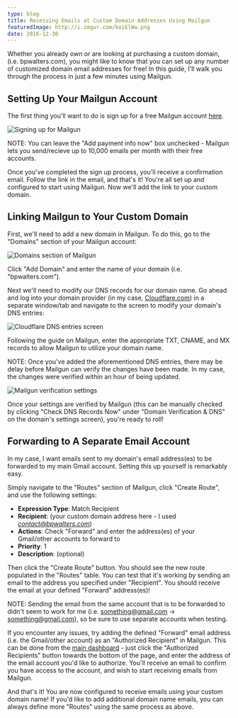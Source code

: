 ```yaml
---
type: blog
title: Receiving Emails at Custom Domain Addresses Using Mailgun
featuredImage: http://i.imgur.com/koiElWw.png
date: 2016-12-30
---
```


Whether you already own or are looking at purchasing a custom domain, (i.e. bpwalters.com), you might like to know that you can set up any number of customized domain email addresses for free!  In this guide, I'll walk you through the process in just a few minutes using Mailgun.

## Setting Up Your Mailgun Account

The first thing you'll want to do is sign up for a free Mailgun account [here](http://www.mailgun.com/).

![Signing up for Mailgun](http://i.imgur.com/4LCHOGW.png)

NOTE: You can leave the "Add payment info now" box unchecked - Mailgun lets you send/recieve up to 10,000 emails per month with their free accounts.

Once you've completed the sign up process, you'll receive a confirmation email.  Follow the link in the email, and that's it!  You're all set up and configured to start using Mailgun.  Now we'll add the link to your custom domain.

## Linking Mailgun to Your Custom Domain

First, we'll need to add a new domain in Mailgun.  To do this, go to the "Domains" section of your Mailgun account:

![Domains section of Mailgun](http://i.imgur.com/MQ7iFnf.png)

Click "Add Domain" and enter the name of your domain (i.e. "bpwalters.com").

Next we'll need to modify our DNS records for our domain name.  Go ahead and log into your domain provider (in my case, [Cloudflare.com](https://www.cloudflare.com/)) in a separate window/tab and navigate to the screen to modify your domain's DNS entries:

![Cloudflare DNS entries screen](http://i.imgur.com/g17y5ck.png)

Following the guide on Mailgun, enter the appropriate TXT, CNAME, and MX records to allow Mailgun to utilize your domain name.

NOTE: Once you've added the aforementioned DNS entries, there may be delay before Mailgun can verify the changes have been made.  In my case, the changes were verified within an hour of being updated.

![Mailgun verification settings](http://i.imgur.com/ZbUOHyQ.png)

Once your settings are verified by Mailgun (this can be manually checked by clicking "Check DNS Records Now" under "Domain Verification & DNS" on the domain's settings screen), you're ready to roll!

## Forwarding to A Separate Email Account

In my case, I want emails sent to my domain's email address(es) to be forwarded to my main Gmail account.  Setting this up yourself is remarkably easy.

Simply navigate to the "Routes" section of Mailgun, click "Create Route", and use the following settings:

* **Expression Type**: Match Recipient
* **Recipient**: (your custom domain address here - I used *contact@bpwalters.com*)
* **Actions**: Check "Forward" and enter the address(es) of your Gmail/other accounts to forward to
* **Priority**: 1
* **Description**: (optional)

Then click the "Create Route" button.  You should see the new route populated in the "Routes" table.  You can test that it's working by sending an email to the address you specified under "Recipient".  You should receive the email at your defined "Forward" address(es)!

NOTE: Sending the email from the same account that is to be forwarded to didn't seem to work for me (i.e. something@gmail.com -> something@gmail.com), so be sure to use separate accounts when testing.

If you encounter any issues, try adding the defined "Forward" email address (i.e. the Gmail/other account) as an "Authorized Recipient" in Mailgun.  This can be done from the [main dashboard](https://mailgun.com/app/dashboard) - just click the "Authorized Recipients" button towards the bottom of the page, and enter the address of the email account you'd like to authorize.  You'll receive an email to confirm you have access to the account, and wish to start receiving emails from Mailgun.

And that's it!  You are now configured to receive emails using your custom domain name!  If you'd like to add additional domain name emails, you can always define more "Routes" using the same process as above.